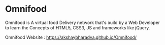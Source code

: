 # Omnifood
Omnifood is A virtual food Delivery network that's build by a Web Developer to learn the Concepts of HTML5, CSS3, JS and frameworks like jQuery.

Omnifood Website : https://akshaybharadva.github.io/Omnifood/
